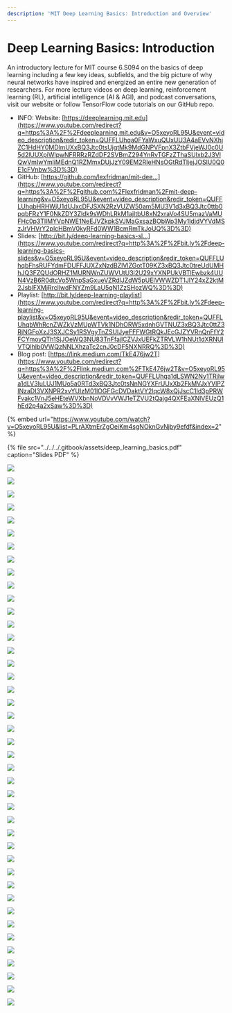 ```yaml
---
description: 'MIT Deep Learning Basics: Introduction and Overview'
---
```


# Deep Learning Basics: Introduction

An introductory lecture for MIT course 6.S094 on the basics of deep learning including a few key ideas, subfields, and the big picture of why neural networks have inspired and energized an entire new generation of researchers. For more lecture videos on deep learning, reinforcement learning \(RL\), artificial intelligence \(AI & AGI\), and podcast conversations, visit our website or follow TensorFlow code tutorials on our GitHub repo.

* INFO: Website: [https://deeplearning.mit.edu](https://www.youtube.com/redirect?q=https%3A%2F%2Fdeeplearning.mit.edu&v=O5xeyoRL95U&event=video_description&redir_token=QUFFLUhqa0FYaWxuQUxUU3A4aEVvNXhjZC1HdHY0MDlmUXxBQ3Jtc0tsUjgtMk9MdGNPVFpnX3ZtbFVjeWJ0c0U5d2lUUXpiWlpwNFRRRzRZdDF2SVBmZ294YnRvTGFzZThaSUlxb2J3VlQwVmIwYmliMEdnQ1RZMmxDUjJzY09EM2RIeHNsOGtRdTljejJOSlU0Q0E1cFVnbw%3D%3D) 
* GitHub: [https://github.com/lexfridman/mit-dee...](https://www.youtube.com/redirect?q=https%3A%2F%2Fgithub.com%2Flexfridman%2Fmit-deep-learning&v=O5xeyoRL95U&event=video_description&redir_token=QUFFLUhqbHRHWjU1dUJxcDFJSXN2RzVUZW50am5MU3V1d3xBQ3Jtc0ttb0pqbFRzY1F0NkZDY3Zldk9sWDhLRkM1ajltbU8xN2xraVo4SU5mazVaMUFHc0p3TllMYVpNWE1NeEJVZkpkSVJMaGxsazBObWp3My1IdjdVYVdMSzJrVHVrY2plcHBmV0kyRFd0WW1BcmRmTkJoUQ%3D%3D) 
* Slides: [http://bit.ly/deep-learning-basics-sl...](https://www.youtube.com/redirect?q=http%3A%2F%2Fbit.ly%2Fdeep-learning-basics-slides&v=O5xeyoRL95U&event=video_description&redir_token=QUFFLUhqbFhsRUFYdmFDUFFJUXZxNzdBZlVlZGotT09KZ3xBQ3Jtc0treUdUMHhJQ3FZQUdORHZ1MURNWnZUWVUtU3l2U29xYXNPUkVBTlEwbzk4UUN4VzB6R0dtcVo5WnpSaGxueVZRdlJZdW5pUElVWWZDT1JlY24xZ2ktM2JsblFXMjRrcllwdFNYZm9LaU5qN1ZzSHozWQ%3D%3D) 
* Playlist: [http://bit.ly/deep-learning-playlist](https://www.youtube.com/redirect?q=http%3A%2F%2Fbit.ly%2Fdeep-learning-playlist&v=O5xeyoRL95U&event=video_description&redir_token=QUFFLUhqbWhRcnZWZkVzMUpWTVk1NDhORW5xdnhGVTNUZ3xBQ3Jtc0ttZ3RjNGFoXzJ3SXJCSy1RSVgyTnZSUlJyeFFFWGtRQkJEcGJZYVRnQnFfY2FCYmoyQTh1SjJOeWQ3NU83TnFfajlCZVJxUEFkZTRVLW1hNUt1dXRNUlVTQlhlb0VWQzNNLXhzaTc2cnJ0cDF5NXNRRQ%3D%3D) 
* Blog post: [https://link.medium.com/TkE476jw2T](https://www.youtube.com/redirect?q=https%3A%2F%2Flink.medium.com%2FTkE476jw2T&v=O5xeyoRL95U&event=video_description&redir_token=QUFFLUhqa1dLSWN2Ny1TRjlwa1dLV3luLUJ1MUo5a0RTd3xBQ3Jtc0tsNnNGYXFrUUxXb2FkMVJxYVlPZlNzaDI3VXNPR2xvYUIzM01lOGFGcDVDaktVY2lqcW8xQjJscC1Id3pPRWFvakc1VnJ5eHEteWVXbnNoVDVvVWJ1eTZVU2tQajg4QXFEaXNlVEUzQ1hEd2p4a2xSaw%3D%3D)

{% embed url="https://www.youtube.com/watch?v=O5xeyoRL95U&list=PLrAXtmErZgOeiKm4sgNOknGvNjby9efdf&index=2" %}

{% file src="../../../.gitbook/assets/deep\_learning\_basics.pdf" caption="Slides PDF" %}

![](../../../.gitbook/assets/image%20%2849%29.png)

![](../../../.gitbook/assets/image%20%2866%29.png)

![](../../../.gitbook/assets/image%20%2855%29.png)

![](../../../.gitbook/assets/image%20%2832%29.png)

![](../../../.gitbook/assets/image%20%2830%29.png)

![](../../../.gitbook/assets/image%20%2814%29.png)

![](../../../.gitbook/assets/image%20%2836%29.png)

![](../../../.gitbook/assets/image%20%2870%29.png)

![](../../../.gitbook/assets/image%20%2859%29.png)

![](../../../.gitbook/assets/image%20%2843%29.png)

![](../../../.gitbook/assets/image%20%2869%29.png)

![](../../../.gitbook/assets/image%20%2813%29.png)

![](../../../.gitbook/assets/image%20%2863%29.png)

![](../../../.gitbook/assets/image%20%2826%29.png)

![](../../../.gitbook/assets/image%20%2841%29.png)

![](../../../.gitbook/assets/image%20%2876%29.png)

![](../../../.gitbook/assets/image%20%2886%29.png)

![](../../../.gitbook/assets/image%20%2881%29.png)

![](../../../.gitbook/assets/image%20%2848%29.png)

![](../../../.gitbook/assets/image%20%2817%29.png)

![](../../../.gitbook/assets/image%20%2867%29.png)

![](../../../.gitbook/assets/image%20%2874%29.png)

![](../../../.gitbook/assets/image%20%2852%29.png)

![](../../../.gitbook/assets/image%20%2878%29.png)

![](../../../.gitbook/assets/image%20%2872%29.png)

![](../../../.gitbook/assets/image%20%2835%29.png)

![](../../../.gitbook/assets/image%20%2818%29.png)

![](../../../.gitbook/assets/image%20%2833%29.png)

![](../../../.gitbook/assets/image%20%2850%29.png)

![](../../../.gitbook/assets/image%20%2873%29.png)

![](../../../.gitbook/assets/image%20%2887%29.png)

![](../../../.gitbook/assets/image%20%2839%29.png)

![](../../../.gitbook/assets/image%20%2842%29.png)

![](../../../.gitbook/assets/image%20%2825%29.png)

![](../../../.gitbook/assets/image%20%2827%29.png)

![](../../../.gitbook/assets/image%20%2882%29.png)

![](../../../.gitbook/assets/image%20%2820%29.png)

![](../../../.gitbook/assets/image%20%2834%29.png)

![](../../../.gitbook/assets/image%20%2860%29.png)

![](../../../.gitbook/assets/image%20%2822%29.png)

![](../../../.gitbook/assets/image%20%2837%29.png)

![](../../../.gitbook/assets/image%20%2883%29.png)


